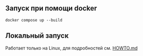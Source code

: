 ## Запуск при помощи docker
```
docker compose up --build
```

## Локальный запуск
Работает только на Linux, для подробностей см. [HOWTO.md](HOWTO.md)
